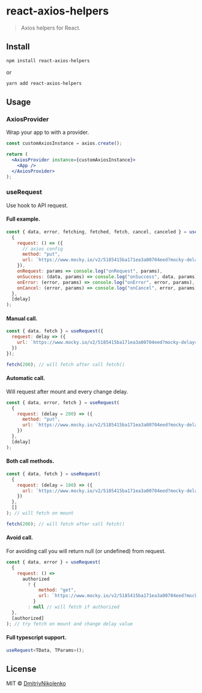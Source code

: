 # react-axios-helpers

> Axios helpers for React.

## Install

```bash
npm install react-axios-helpers
```

or

```bash
yarn add react-axios-helpers
```

## Usage

### AxiosProvider

Wrap your app to with a provider.

```jsx
const customAxiosInstance = axios.create();

return (
  <AxiosProvider instance={customAxiosInstance}>
    <App />
  </AxiosProvider>
);
```

### useRequest

Use hook to API request.

#### Full example.

```jsx
const { data, error, fetching, fetched, fetch, cancel, canceled } = useRequest(
  {
    request: () => ({
      // axios config
      method: "put",
      url: `https://www.mocky.io/v2/5185415ba171ea3a00704eed?mocky-delay=200ms`
    }),
    onRequest: params => console.log("onRequest", params),
    onSuccess: (data, params) => console.log("onSuccess", data, params),
    onError: (error, params) => console.log("onError", error, params),
    onCancel: (error, params) => console.log("onCancel", error, params)
  },
  [delay]
);
```

#### Manual call.

```jsx
const { data, fetch } = useRequest({
  request: delay => ({
    url: `https://www.mocky.io/v2/5185415ba171ea3a00704eed?mocky-delay=${delay}ms`
  })
});

fetch(200); // will fetch after call fetch()
```

#### Automatic call.

Will request after mount and every change delay.

```jsx
const { data, error, fetch } = useRequest(
  {
    request: (delay = 200) => ({
      method: "put",
      url: `https://www.mocky.io/v2/5185415ba171ea3a00704eed?mocky-delay=${delay}ms`
    })
  },
  [delay]
);
```

#### Both call methods.

```jsx
const { data, fetch } = useRequest(
  {
    request: (delay = 100) => ({
      url: `https://www.mocky.io/v2/5185415ba171ea3a00704eed?mocky-delay=${delay}ms`
    })
  },
  []
); // will fetch on mount

fetch(200); // will fetch after call fetch()
```

#### Avoid call.

For avoiding call you will return null (or undefined) from request.

```jsx
const { data, error } = useRequest(
  {
    request: () =>
      authorized
        ? {
            method: "get",
            url: `https://www.mocky.io/v2/5185415ba171ea3a00704eed?mocky-delay=2000ms`
          }
        : null // will fetch if authorized
  },
  [authorized]
); // try fetch on mount and change delay value
```

#### Full typescript support.

```ts
useRequest<TData, TParams>();
```

## License

MIT © [DmitriyNikolenko](https://github.com/DmitriyNikolenko)
